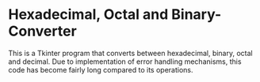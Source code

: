 # Hexadecimal, Octal and Binary-Converter
This is a Tkinter program that converts between 
hexadecimal, binary, octal and decimal.
Due to implementation of error handling mechanisms, 
this code has become fairly long compared to its operations. 
